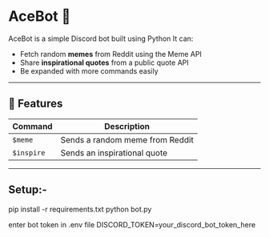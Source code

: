 # AceBot 🤖

AceBot is a simple Discord bot built using Python It can:

- Fetch random **memes** from Reddit using the Meme API  
- Share **inspirational quotes** from a public quote API  
- Be expanded with more commands easily

---

## 🔧 Features

| Command | Description                            |
|---------|----------------------------------------|
| `$meme`   | Sends a random meme from Reddit       |
| `$inspire` | Sends an inspirational quote          |

---

## Setup:-
pip install -r requirements.txt
python bot.py

enter bot token in .env file
DISCORD_TOKEN=your_discord_bot_token_here
